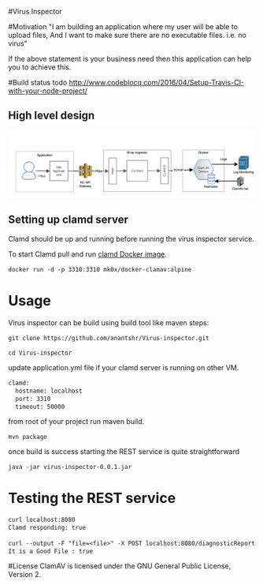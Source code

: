 #Virus Inspector

#Motivation
"I am building an application where my user will be able to upload files, And I want to make sure there are no executable files. i.e. no virus"

If the above statement is your business need then this application can help you to achieve this.

#Build status
 todo http://www.codeblocq.com/2016/04/Setup-Travis-CI-with-your-node-project/
## High level design 
![Overall Design](overAllDesign.png)

## Setting up clamd server

Clamd should be up and running before running the virus inspector service. 

To start Clamd pull and run [clamd Docker image](https://hub.docker.com/r/mkodockx/docker-clamav).
```
docker run -d -p 3310:3310 mk0x/docker-clamav:alpine
```

# Usage
Virus inspector can be build using build tool like maven
steps: 
```
git clone https://github.com/anantshr/Virus-inspector.git
```
```
cd Virus-inspector
```
update application.yml file if your clamd server is running on other VM.
```
clamd:
  hostname: localhost
  port: 3310
  timeout: 50000
```
from root of your project run maven build.
```
mvn package
```
once build is success starting the REST service is quite straightforward
```
java -jar virus-inspector-0.0.1.jar 
```

# Testing the REST service
```
curl localhost:8080
Clamd responding: true

curl --output -F "file=<file>" -X POST localhost:8080/diagnosticReport 
It is a Good File : true
```
#License
ClamAV is licensed under the GNU General Public License, Version 2.
